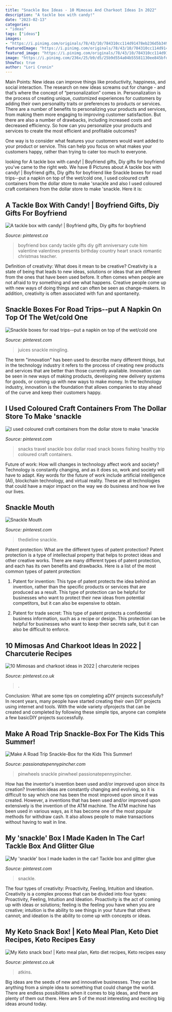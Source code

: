 ```yaml
---
title: "Snackle Box Ideas - 10 Mimosas And Charkoot Ideas In 2022"
description: "A tackle box with candy!"
date: "2023-02-13"
categories:
- "ideas"
tags: ["ideas"]
images:
- "https://i.pinimg.com/originals/78/43/10/784310cc114d91478eb236d5b3496dec.jpg"
featuredImage: "https://i.pinimg.com/originals/78/43/10/784310cc114d91478eb236d5b3496dec.jpg"
featured_image: "https://i.pinimg.com/originals/78/43/10/784310cc114d91478eb236d5b3496dec.jpg"
image: "https://i.pinimg.com/236x/25/b9/d5/25b9d554a04b55581130ee845bfdbaa1.jpg"
ShowToc: true
author: "Lori Cronin"
---
```



Main Points: New ideas can improve things like productivity, happiness, and social interaction.
The research on new ideas screams out for change - and that’s where the concept of “personalization” comes in. Personalization is the process of creating unique, customized experiences for customers by adding their own personality traits or preferences to products or services.
There are a number of benefits to personalizing your products and services, from making them more engaging to improving customer satisfaction. But there are also a number of drawbacks, including increased costs and decreased efficiency. So how can you personalize your products and services to create the most efficient and profitable outcomes?

One way is to consider what features your customers would want added to your product or service. This can help you focus on what makes your customers happy, rather than trying to cater too much to everyone.

	

		
looking for A tackle box with candy! | Boyfriend gifts, Diy gifts for boyfriend you've came to the right web. We have 8 Pictures about A tackle box with candy! | Boyfriend gifts, Diy gifts for boyfriend like Snackle boxes for road trips--put a napkin on top of the wet/cold one, I used coloured craft containers from the dollar store to make &#039;snackle and also I used coloured craft containers from the dollar store to make &#039;snackle. Here it is:
		
    
## A Tackle Box With Candy! | Boyfriend Gifts, Diy Gifts For Boyfriend

<img loading=lazy src="https://i.pinimg.com/originals/78/43/10/784310cc114d91478eb236d5b3496dec.jpg" onerror="this.onerror=null;this.src='https://tse3.mm.bing.net/th?id=OIP.YfBDJppghZ5sPhCzzHHSbgHaHa&amp;pid=15.1';" alt="A tackle box with candy! | Boyfriend gifts, Diy gifts for boyfriend">

_Source: pinterest.ca_

>boyfriend box candy tackle gifts diy gift anniversary cute him valentine valentines presents birthday country heart snack romantic christmas teacher. 

	

Definition of creativity: What does it mean to be creative?
Creativity is a state of being that leads to new ideas, solutions or ideas that are different from the ones that have been used before. It often comes when people are not afraid to try something and see what happens. Creative people come up with new ways of doing things and can often be seen as change-makers. In addition, creativity is often associated with fun and spontaneity.

    
## Snackle Boxes For Road Trips--put A Napkin On Top Of The Wet/cold One

<img loading=lazy src="https://i.pinimg.com/474x/78/96/46/7896467ba273e0591675c6cf5b75e673--bento-box-juices.jpg" onerror="this.onerror=null;this.src='https://tse1.mm.bing.net/th?id=OIP.FaWIaLk3f2YILEhu_pc72AAAAA&amp;pid=15.1';" alt="Snackle boxes for road trips--put a napkin on top of the wet/cold one">

_Source: pinterest.com_

>juices snackle mingling. 

	

The term "innovation" has been used to describe many different things, but in the technology industry it refers to the process of creating new products and services that are better than those currently available. Innovation can be seen in new ways of making products, developing new delivery systems for goods, or coming up with new ways to make money. In the technology industry, innovation is the foundation that allows companies to stay ahead of the curve and keep their customers happy.

    
## I Used Coloured Craft Containers From The Dollar Store To Make &#039;snackle

<img loading=lazy src="https://i.pinimg.com/originals/bc/8b/27/bc8b2760e6953fcf4b94a0a27ad4e795.jpg" onerror="this.onerror=null;this.src='https://tse3.mm.bing.net/th?id=OIP.BHykjDq06mA655JYgcNTzgHaFi&amp;pid=15.1';" alt="I used coloured craft containers from the dollar store to make &#039;snackle">

_Source: pinterest.com_

>snacks travel snackle box dollar road snack boxes fishing healthy trip coloured craft containers. 

	

Future of work: How will changes in technology affect work and society?
Technology is constantly changing, and as it does so, work and society will have to adapt. Key words for the future of work include artificial intelligence (AI), blockchain technology, and virtual reality. These are all technologies that could have a major impact on the way we do business and how we live our lives.

    
## Snackle Mouth

<img loading=lazy src="https://i.pinimg.com/474x/6a/0a/38/6a0a38079ef52ab49e97a66f712ad095--label-design-design-packaging.jpg" onerror="this.onerror=null;this.src='https://tse1.mm.bing.net/th?id=OIP.AjjEN85WfbFAcx-2XTRxEwAAAA&amp;pid=15.1';" alt="Snackle Mouth">

_Source: pinterest.com_

>thedieline snackle. 

	

Patent protection: What are the different types of patent protection?
Patent protection is a type of intellectual property that helps to protect ideas and other creative works. There are many different types of patent protection, and each has its own benefits and drawbacks. Here is a list of the most common types of patent protection:
1) Patent for invention: This type of patent protects the idea behind an invention, rather than the specific products or services that are produced as a result. This type of protection can be helpful for businesses who want to protect their new ideas from potential competitors, but it can also be expensive to obtain.

2) Patent for trade secret: This type of patent protects a confidential business information, such as a recipe or design. This protection can be helpful for businesses who want to keep their secrets safe, but it can also be difficult to enforce.

    
## 10 Mimosas And Charkoot Ideas In 2022 | Charcuterie Recipes

<img loading=lazy src="https://i.pinimg.com/236x/25/b9/d5/25b9d554a04b55581130ee845bfdbaa1.jpg" onerror="this.onerror=null;this.src='https://tse3.mm.bing.net/th?id=OIP.4woAV6qakHLtX9TUhAdVrgDsFi&amp;pid=15.1';" alt="10 Mimosas and charkoot ideas in 2022 | charcuterie recipes">

_Source: pinterest.co.uk_

>. 

	

Conclusion: What are some tips on completing aDIY projects successfully?
In recent years, many people have started creating their own DIY projects using internet and tools. With the wide variety ofprojects that can be created and completed by following these simple tips, anyone can complete a few basicDIY projects successfully.

    
## Make A Road Trip Snackle-Box For The Kids This Summer!

<img loading=lazy src="https://i2.wp.com/passionatepennypincher.com/wp-content/uploads/2021/03/Ham-and-Cheese-Pinwheels-with-Mirror-Image-697x1024.jpg" onerror="this.onerror=null;this.src='https://tse3.mm.bing.net/th?id=OIP.VXkmG3fAnGNLDAJw4mZ5HwHaK4&amp;pid=15.1';" alt="Make A Road Trip Snackle-Box for the Kids This Summer!">

_Source: passionatepennypincher.com_

>pinwheels snackle pinwheel passionatepennypincher. 

	

How has the inventor's invention been used and/or improved upon since its creation?
Invention ideas are constantly changing and evolving, so it is difficult to say which one has been the most improved upon since it was created. However, a inventions that has been used and/or improved upon extensively is the invention of the ATM machine. The ATM machine has been used in various ways, as it has become one of the most popular methods for withdraw cash. It also allows people to make transactions without having to wait in line.

    
## My &#039;snackle&#039; Box I Made Kaden In The Car! Tackle Box And Glitter Glue

<img loading=lazy src="https://i.pinimg.com/736x/8b/e3/1c/8be31c335f0bc1270d6cb182cea89f0b--glitter-glue-tackle-box.jpg" onerror="this.onerror=null;this.src='https://tse3.mm.bing.net/th?id=OIP.jEfrN9IFfj-FtQ7bcx_BdQHaHa&amp;pid=15.1';" alt="My &#039;snackle&#039; box I made kaden in the car! Tackle box and glitter glue">

_Source: pinterest.com_

>snackle. 

	

The four types of creativity: Proactivity, Feeling, Intuition and Ideation.
Creativity is a complex process that can be divided into four types: Proactivity, Feeling, Intuition and Ideation. Proactivity is the act of coming up with ideas or solutions; feeling is the feeling you have when you are creative; intuition is the ability to see things in your future that others cannot; and ideation is the ability to come up with concepts or ideas.

    
## My Keto Snack Box! | Keto Meal Plan, Keto Diet Recipes, Keto Recipes Easy

<img loading=lazy src="https://i.pinimg.com/originals/99/17/4a/99174a06eebcf20bf603f7b69591e10d.jpg" onerror="this.onerror=null;this.src='https://tse1.mm.bing.net/th?id=OIP.c_54ttfomYaYoAmd6r8L3AHaJ4&amp;pid=15.1';" alt="My Keto snack box! | Keto meal plan, Keto diet recipes, Keto recipes easy">

_Source: pinterest.co.uk_

>atkins. 

	

Big ideas are the seeds of new and innovative businesses. They can be anything from a simple idea to something that could change the world. There are endless possibilities when it comes to big ideas, and there are plenty of them out there. Here are 5 of the most interesting and exciting big ideas around today.

